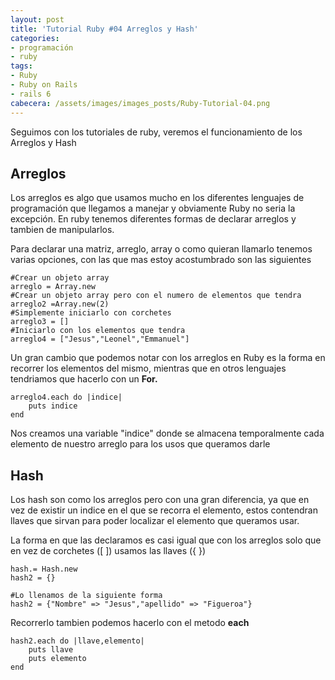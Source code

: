 ```yaml
---
layout: post
title: 'Tutorial Ruby #04 Arreglos y Hash'
categories:
- programación
- ruby
tags: 
- Ruby
- Ruby on Rails
- rails 6
cabecera: /assets/images/images_posts/Ruby-Tutorial-04.png
---
```

Seguimos con los tutoriales de ruby, veremos el funcionamiento de los Arreglos y Hash

<h2 class="subtitle is-2 has-text-centered has-text-weight-bold" >Arreglos</h2>

<p>Los arreglos es algo que usamos mucho en los diferentes lenguajes de programación que llegamos a manejar y obviamente Ruby no seria la excepción. En ruby tenemos diferentes formas de declarar arreglos y tambien de manipularlos.</p>

<p>Para declarar una matriz, arreglo, array o como quieran llamarlo tenemos varias opciones, con las que mas estoy acostumbrado son las siguientes</p>

<pre class="wp-block-code"><code>#Crear un objeto array
arreglo = Array.new
#Crear un objeto array pero con el numero de elementos que tendra
arreglo2 =Array.new(2)
#Simplemente iniciarlo con corchetes
arreglo3 = []
#Iniciarlo con los elementos que tendra
arreglo4 = ["Jesus","Leonel","Emmanuel"]</code></pre>

<p>Un gran cambio que podemos notar con los arreglos en Ruby es la forma en recorrer los elementos del mismo, mientras que en otros lenguajes tendriamos que hacerlo con un&nbsp;<strong>For.</strong></p>

<pre class="wp-block-code"><code>arreglo4.each do |indice|
    puts indice
end</code></pre>

<p>Nos creamos una variable "indice" donde se almacena temporalmente cada elemento de nuestro arreglo para los usos que queramos darle</p>

<h2 class="subtitle is-2 has-text-centered has-text-weight-bold">Hash</h2>

<p>Los hash son como los arreglos pero con una gran diferencia, ya que en vez de existir un indice en el que se recorra el elemento, estos contendran llaves que sirvan para poder localizar el elemento que queramos usar.</p>

<p>La forma en que las declaramos es casi igual que con los arreglos solo que en vez de corchetes ([ ]) usamos las llaves ({ })</p>

<pre class="wp-block-code"><code>hash.= Hash.new
hash2 = {}

#Lo llenamos de la siguiente forma
hash2 = {"Nombre" => "Jesus","apellido" => "Figueroa"}</code></pre>

<p>Recorrerlo tambien podemos hacerlo con el metodo&nbsp;<strong>each</strong></p>

<pre class="wp-block-code"><code>hash2.each do |llave,elemento|
    puts llave
    puts elemento
end</code></pre>

